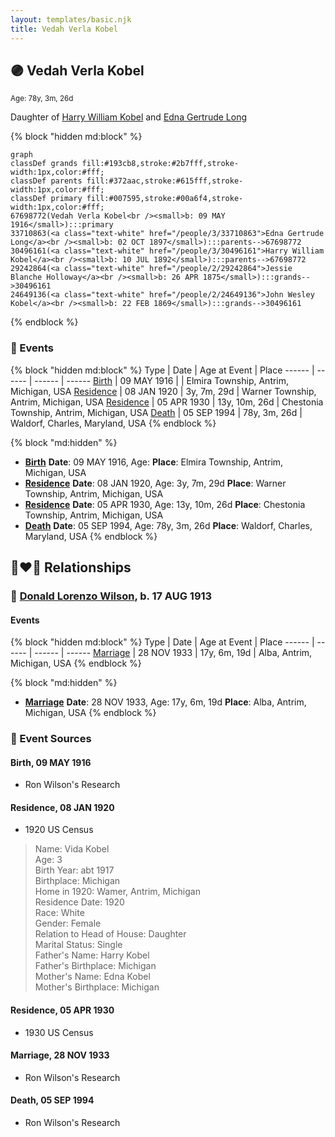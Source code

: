 ```yaml
---
layout: templates/basic.njk
title: Vedah Verla Kobel
---
```

## 🟣 Vedah Verla Kobel
<small>Age: 78y, 3m, 26d</small>

Daughter of [Harry William Kobel](/people/3/30496161) and [Edna Gertrude Long](/people/3/33710863)

{% block "hidden md:block" %}
```mermaid
graph
classDef grands fill:#193cb8,stroke:#2b7fff,stroke-width:1px,color:#fff;
classDef parents fill:#372aac,stroke:#615fff,stroke-width:1px,color:#fff;
classDef primary fill:#007595,stroke:#00a6f4,stroke-width:1px,color:#fff;
67698772(Vedah Verla Kobel<br /><small>b: 09 MAY 1916</small>):::primary
33710863(<a class="text-white" href="/people/3/33710863">Edna Gertrude Long</a><br /><small>b: 02 OCT 1897</small>):::parents-->67698772
30496161(<a class="text-white" href="/people/3/30496161">Harry William Kobel</a><br /><small>b: 10 JUL 1892</small>):::parents-->67698772
29242864(<a class="text-white" href="/people/2/29242864">Jessie Blanche Holloway</a><br /><small>b: 26 APR 1875</small>):::grands-->30496161
24649136(<a class="text-white" href="/people/2/24649136">John Wesley Kobel</a><br /><small>b: 22 FEB 1869</small>):::grands-->30496161
```
{% endblock %}

### 📆 Events

{% block "hidden md:block" %}
Type | Date | Age at Event | Place
------ | ------ | ------ | ------
[Birth](#event-event-2) | 09 MAY 1916 |  | Elmira Township, Antrim, Michigan, USA
[Residence](#event-event-0) | 08 JAN 1920 | 3y, 7m, 29d | Warner Township, Antrim, Michigan, USA
[Residence](#event-event-1) | 05 APR 1930 | 13y, 10m, 26d | Chestonia Township, Antrim, Michigan, USA
[Death](#event-event-5) | 05 SEP 1994 | 78y, 3m, 26d | Waldorf, Charles, Maryland, USA
{% endblock %}

{% block "md:hidden" %}
- **[Birth](#event-event-2)**
**Date**: 09 MAY 1916, Age:
**Place**: Elmira Township, Antrim, Michigan, USA
- **[Residence](#event-event-0)**
**Date**: 08 JAN 1920, Age: 3y, 7m, 29d
**Place**: Warner Township, Antrim, Michigan, USA
- **[Residence](#event-event-1)**
**Date**: 05 APR 1930, Age: 13y, 10m, 26d
**Place**: Chestonia Township, Antrim, Michigan, USA
- **[Death](#event-event-5)**
**Date**: 05 SEP 1994, Age: 78y, 3m, 26d
**Place**: Waldorf, Charles, Maryland, USA
{% endblock %}

## 👩‍❤️‍👨 Relationships

### 🔵 [Donald Lorenzo Wilson](/people/7/72318427), b. 17 AUG 1913

#### Events

{% block "hidden md:block" %}
Type | Date | Age at Event | Place
------ | ------ | ------ | ------
[Marriage](#event-family-0-event-0) | 28 NOV 1933 | 17y, 6m, 19d | Alba, Antrim, Michigan, USA
{% endblock %}

{% block "md:hidden" %}
- **[Marriage](#event-family-0-event-0)**
**Date**: 28 NOV 1933, Age: 17y, 6m, 19d
**Place**: Alba, Antrim, Michigan, USA
{% endblock %}

### 📰 Event Sources

#### <a id="event-event-2"></a> Birth, 09 MAY 1916
* Ron Wilson's Research

#### <a id="event-event-0"></a> Residence, 08 JAN 1920
* 1920 US Census
>   
  > Name: Vida Kobel  
  > Age: 3  
  > Birth Year: abt 1917  
  > Birthplace: Michigan  
  > Home in 1920: Wamer, Antrim, Michigan  
  > Residence Date: 1920  
  > Race: White  
  > Gender: Female  
  > Relation to Head of House: Daughter  
  > Marital Status: Single  
  > Father's Name: Harry Kobel  
  > Father's Birthplace: Michigan  
  > Mother's Name: Edna Kobel  
  > Mother's Birthplace: Michigan

#### <a id="event-event-1"></a> Residence, 05 APR 1930
* 1930 US Census

#### <a id="event-family-0-event-0"></a> Marriage, 28 NOV 1933
* Ron Wilson's Research
#### <a id="event-event-5"></a> Death, 05 SEP 1994
* Ron Wilson's Research
